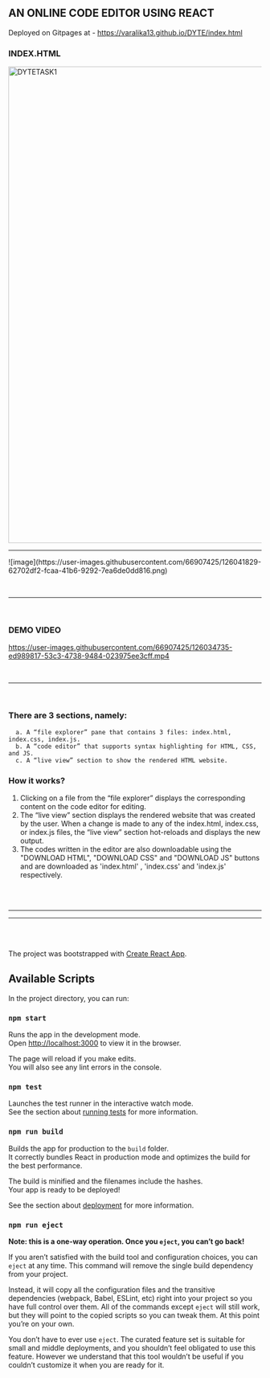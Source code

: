 ## AN ONLINE CODE EDITOR USING REACT
Deployed on Gitpages at - https://varalika13.github.io/DYTE/index.html

### INDEX.HTML
<img width="949" alt="DYTETASK1" src="https://user-images.githubusercontent.com/66907425/126034783-9e6da4c9-c1f1-433d-8947-7d6257f65142.PNG">
<hr>
![image](https://user-images.githubusercontent.com/66907425/126041829-62702df2-fcaa-41b6-9292-7ea6de0dd816.png)


<br> <hr> <br>



### DEMO VIDEO
 https://user-images.githubusercontent.com/66907425/126034735-ed989817-53c3-4738-9484-023975ee3cff.mp4
 
 <br> <hr> <br>
 
 
 ### There are 3 sections, namely:
      a. A “file explorer” pane that contains 3 files: index.html, index.css, index.js. 
      b. A “code editor” that supports syntax highlighting for HTML, CSS, and JS.
      c. A “live view” section to show the rendered HTML website.
      
 ### How it works?
  1. Clicking on a file from the “file explorer” displays the corresponding content on
     the code editor for editing.
  2. The “live view” section displays the rendered website that was created by the
     user. When a change is made to any of the index.html, index.css, or index.js files,
     the “live view” section hot-reloads and displays the new output.
  3. The codes written in the editor are also downloadable using the "DOWNLOAD HTML", "DOWNLOAD CSS" and "DOWNLOAD JS" buttons 
     and are downloaded as 'index.html' , 'index.css' and 'index.js' respectively.
  
  <br> <br> <hr> <hr> <br> <br>
  
The project was bootstrapped with [Create React App](https://github.com/facebook/create-react-app).

## Available Scripts

In the project directory, you can run:

### `npm start`

Runs the app in the development mode.<br />
Open [http://localhost:3000](http://localhost:3000) to view it in the browser.

The page will reload if you make edits.<br />
You will also see any lint errors in the console.

### `npm test`

Launches the test runner in the interactive watch mode.<br />
See the section about [running tests](https://facebook.github.io/create-react-app/docs/running-tests) for more information.

### `npm run build`

Builds the app for production to the `build` folder.<br />
It correctly bundles React in production mode and optimizes the build for the best performance.

The build is minified and the filenames include the hashes.<br />
Your app is ready to be deployed!

See the section about [deployment](https://facebook.github.io/create-react-app/docs/deployment) for more information.

### `npm run eject`

**Note: this is a one-way operation. Once you `eject`, you can’t go back!**

If you aren’t satisfied with the build tool and configuration choices, you can `eject` at any time. This command will remove the single build dependency from your project.

Instead, it will copy all the configuration files and the transitive dependencies (webpack, Babel, ESLint, etc) right into your project so you have full control over them. All of the commands except `eject` will still work, but they will point to the copied scripts so you can tweak them. At this point you’re on your own.

You don’t have to ever use `eject`. The curated feature set is suitable for small and middle deployments, and you shouldn’t feel obligated to use this feature. However we understand that this tool wouldn’t be useful if you couldn’t customize it when you are ready for it.


  
